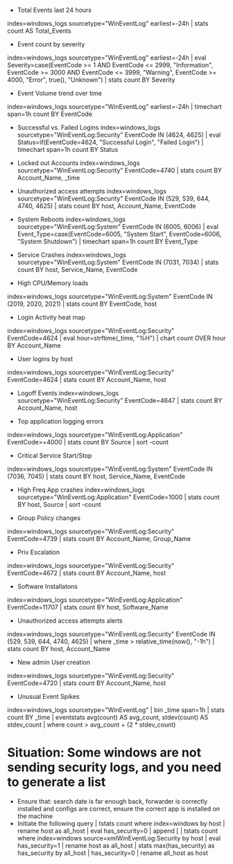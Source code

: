   - Total Events last 24 hours

index=windows_logs sourcetype="WinEventLog" earliest=-24h
| stats count AS Total_Events

  - Event count by severity

index=windows_logs sourcetype="WinEventLog" earliest=-24h
| eval Severity=case(EventCode >= 1 AND EventCode <= 2999, "Information",
                      EventCode >= 3000 AND EventCode <= 3999, "Warning",
                      EventCode >= 4000, "Error",
                      true(), "Unknown")
| stats count BY Severity


  - Event Volume trend over time

index=windows_logs sourcetype="WinEventLog" earliest=-24h
| timechart span=1h count BY EventCode

  - Successful vs. Failed Logins
index=windows_logs sourcetype="WinEventLog:Security" EventCode IN (4624, 4625)
| eval Status=if(EventCode=4624, "Successful Login", "Failed Login")
| timechart span=1h count BY Status

  - Locked out Accounts
index=windows_logs sourcetype="WinEventLog:Security" EventCode=4740
| stats count BY Account_Name, _time

  - Unauthorized access attempts
index=windows_logs sourcetype="WinEventLog:Security" EventCode IN (529, 539, 644, 4740, 4625)
| stats count BY host, Account_Name, EventCode

  - System Reboots
index=windows_logs sourcetype="WinEventLog:System" EventCode IN (6005, 6006)
| eval Event_Type=case(EventCode=6005, "System Start", EventCode=6006, "System Shutdown")
| timechart span=1h count BY Event_Type


  - Service Crashes
index=windows_logs sourcetype="WinEventLog:System" EventCode IN (7031, 7034)
| stats count BY host, Service_Name, EventCode

  - High CPU/Memory loads

index=windows_logs sourcetype="WinEventLog:System" EventCode IN (2019, 2020, 2021)
| stats count BY EventCode, host

  - Login Activity heat map

index=windows_logs sourcetype="WinEventLog:Security" EventCode=4624
| eval hour=strftime(_time, "%H")
| chart count OVER hour BY Account_Name

  - User logins by host

index=windows_logs sourcetype="WinEventLog:Security" EventCode=4624
| stats count BY Account_Name, host

  - Logoff Events
index=windows_logs sourcetype="WinEventLog:Security" EventCode=4647
| stats count BY Account_Name, host

  - Top application logging errors

index=windows_logs sourcetype="WinEventLog:Application" EventCode>=4000
| stats count BY Source
| sort -count

  - Critical Service Start/Stop

index=windows_logs sourcetype="WinEventLog:System" EventCode IN (7036, 7045)
| stats count BY host, Service_Name, EventCode

  - High Freq App crashes
index=windows_logs sourcetype="WinEventLog:Application" EventCode=1000
| stats count BY host, Source
| sort -count

  - Group Policy changes

index=windows_logs sourcetype="WinEventLog:Security" EventCode=4739
| stats count BY Account_Name, Group_Name

  - Priv Escalation

index=windows_logs sourcetype="WinEventLog:Security" EventCode=4672
| stats count BY Account_Name, host

  - Software Installatons

index=windows_logs sourcetype="WinEventLog:Application" EventCode=11707
| stats count BY host, Software_Name

  - Unauthorized access attempts alerts

index=windows_logs sourcetype="WinEventLog:Security" EventCode IN (529, 539, 644, 4740, 4625)
| where _time > relative_time(now(), "-1h")
| stats count BY host, Account_Name

  - New admin User creation

index=windows_logs sourcetype="WinEventLog:Security" EventCode=4720
| stats count BY Account_Name, host

  - Unusual Event Spikes

index=windows_logs sourcetype="WinEventLog"
| bin _time span=1h
| stats count BY _time
| eventstats avg(count) AS avg_count, stdev(count) AS stdev_count
| where count > avg_count + (2 * stdev_count)

# Situation: Some windows are not sending security logs, and you need to generate a list
  - Ensure that: search date is far enough back, forwarder is correctly installed and configs are correct, ensure the correct app is installed on the machine
  - Initiate the following query
| tstats count where index=windows by host | rename host as all_host | eval has_security=0 | append [ | tstats count where index=windows source=xmlWinEventLog:Security by host | eval has_security=1 | rename host as all_host  | stats max(has_security) as has_security by all_host | has_security=0 | rename all_host as host


